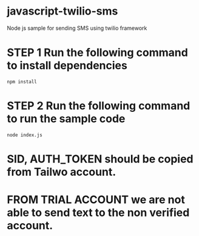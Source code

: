 # javascript-twilio-sms
Node js sample for sending SMS using twilio framework

# STEP 1 Run the following command to install dependencies

`npm install`

# STEP 2 Run the following command to run the sample code 

`node index.js`

# SID, AUTH_TOKEN should be copied from Tailwo account.
# FROM TRIAL ACCOUNT we are not able to send text to the non verified account.
